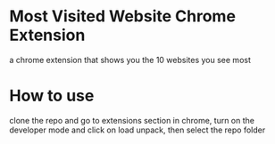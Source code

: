 # Most Visited Website Chrome Extension

a chrome extension that shows you the 10 websites you see most

# How to use
clone the repo and go to extensions section in chrome, turn on the developer mode and click on load unpack, then select the repo folder